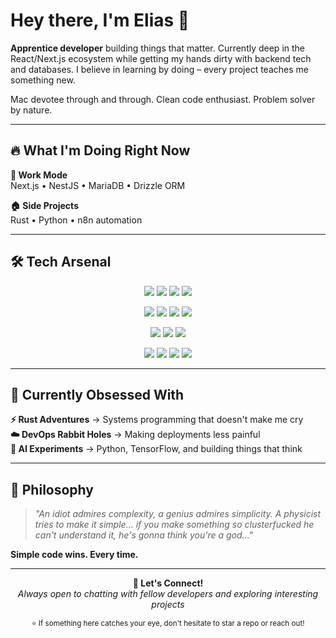 # Hey there, I'm Elias 👋

**Apprentice developer** building things that matter. Currently deep in the React/Next.js ecosystem while getting my hands dirty with backend tech and databases. I believe in learning by doing – every project teaches me something new.

Mac devotee through and through. Clean code enthusiast. Problem solver by nature.

---

## 🔥 What I'm Doing Right Now

**💼 Work Mode**  
Next.js • NestJS • MariaDB • Drizzle ORM

**🏠 Side Projects**  
Rust • Python • n8n automation

---

## 🛠️ Tech Arsenal

<p align="center">
  <img src="https://img.shields.io/badge/-HTML5-E34F26?logo=html5&logoColor=white&style=for-the-badge" />
  <img src="https://img.shields.io/badge/-CSS3-1572B6?logo=css3&logoColor=white&style=for-the-badge" />
  <img src="https://img.shields.io/badge/-JavaScript-F7DF1E?logo=javascript&logoColor=black&style=for-the-badge" />
  <img src="https://img.shields.io/badge/-TypeScript-3178C6?logo=typescript&logoColor=white&style=for-the-badge" />
</p>

<p align="center">
  <img src="https://img.shields.io/badge/-React-61DAFB?logo=react&logoColor=black&style=for-the-badge" />
  <img src="https://img.shields.io/badge/-Next.js-000000?logo=next.js&logoColor=white&style=for-the-badge" />
  <img src="https://img.shields.io/badge/-NestJS-E0234E?logo=nestjs&logoColor=white&style=for-the-badge" />
  <img src="https://img.shields.io/badge/-Drizzle-C5F74F?logo=drizzle&logoColor=black&style=for-the-badge" />
</p>

<p align="center">
  <img src="https://img.shields.io/badge/-MariaDB-003545?logo=mariadb&logoColor=white&style=for-the-badge" />
  <img src="https://img.shields.io/badge/-MySQL-4479A1?logo=mysql&logoColor=white&style=for-the-badge" />
  <img src="https://img.shields.io/badge/-MongoDB-47A248?logo=mongodb&logoColor=white&style=for-the-badge" />
</p>

<p align="center">
  <img src="https://img.shields.io/badge/-Python-3776AB?logo=python&logoColor=white&style=for-the-badge" />
  <img src="https://img.shields.io/badge/-Java-007396?logo=openjdk&logoColor=white&style=for-the-badge" />
  <img src="https://img.shields.io/badge/-Rust-000000?logo=rust&logoColor=white&style=for-the-badge" />
  <img src="https://img.shields.io/badge/-n8n-EA4B71?logo=n8n&logoColor=white&style=for-the-badge" />
</p>

---

## 🚀 Currently Obsessed With

**⚡ Rust Adventures** → Systems programming that doesn't make me cry  
**☁️ DevOps Rabbit Holes** → Making deployments less painful  
**🤖 AI Experiments** → Python, TensorFlow, and building things that think  

---

## 💭 Philosophy

> *"An idiot admires complexity, a genius admires simplicity. A physicist tries to make it simple... if you make something so clusterfucked he can't understand it, he's gonna think you're a god..."*

**Simple code wins. Every time.**

---

<p align="center">
  <strong>💬 Let's Connect!</strong><br>
  <i>Always open to chatting with fellow developers and exploring interesting projects</i>
</p>

<p align="center">
  <sub>⭐ If something here catches your eye, don't hesitate to star a repo or reach out!</sub>
</p>
